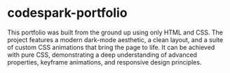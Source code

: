 # codespark-portfolio
This portfolio was built from the ground up using only HTML and CSS. The project features a modern dark-mode aesthetic, a clean layout, and a suite of custom CSS animations that bring the page to life. It can be achieved with pure CSS, demonstrating a deep understanding of advanced properties, keyframe animations, and responsive design principles.
